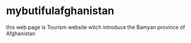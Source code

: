 # mybutifulafghanistan
this web page is Tourism website  witch introduce the Bamyan province of Afghanistan
